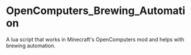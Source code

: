 # OpenComputers_Brewing_Automation
A lua script that works in Minecraft's OpenComputers mod and helps with brewing automation.
